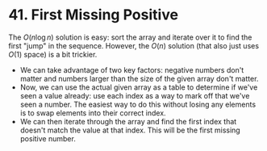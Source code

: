 # 41. First Missing Positive

The $O(n \log n)$ solution is easy: sort the array and iterate over it to find the first "jump" in the sequence. However, the $O(n)$ solution (that also just uses $O(1)$ space) is a bit trickier.

- We can take advantage of two key factors: negative numbers don't matter and numbers larger than the size of the given
  array don't matter.
- Now, we can use the actual given array as a table to determine if we've seen a value already: use each index as a way to
  mark off that we've seen a number. The easiest way to do this without losing any elements is to swap elements into
  their correct index.
- We can then iterate through the array and find the first index that doesn't match the value at that index. This will be
    the first missing positive number.
